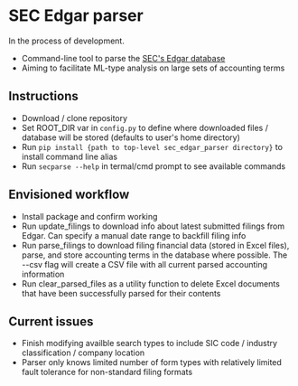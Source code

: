 # SEC Edgar parser

In the process of development.

- Command-line tool to parse the [SEC's Edgar database](https://www.sec.gov/edgar/searchedgar/companysearch.html)
- Aiming to facilitate ML-type analysis on large sets of accounting terms

## Instructions
- Download / clone repository
- Set ROOT_DIR var in `config.py` to define where downloaded files / database will be stored (defaults to user's home directory)
- Run `pip install {path to top-level sec_edgar_parser directory}` to install command line alias
- Run `secparse --help` in termal/cmd prompt to see available commands

## Envisioned workflow
- Install package and confirm working
- Run update_filings to download info about latest submitted filings from Edgar. Can specify a manual date range to backfill filing info
- Run parse_filings to download filing financial data (stored in Excel files), parse, and store accounting terms in the database where possible. The --csv flag will create a CSV file with all current parsed accounting information
- Run clear_parsed_files as a utility function to delete Excel documents that have been successfully parsed for their contents

## Current issues
- Finish modifying availble search types to include SIC code / industry classification / company location
- Parser only knows limited number of form types with relatively limited fault tolerance for non-standard filing formats
